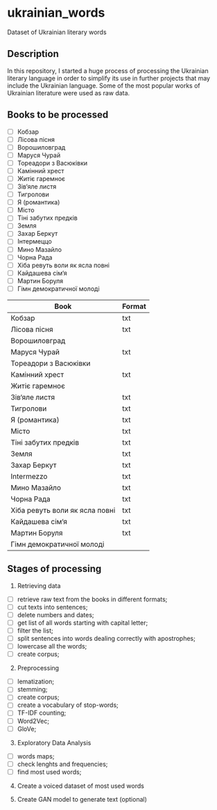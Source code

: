 # ukrainian_words
Dataset of Ukrainian literary words


## Description

In this repository, I started a huge process of processing the Ukrainian literary language in order to simplify its use in further projects that may include the Ukrainian language.
Some of the most popular works of Ukrainian literature were used as raw data.

## Books to be processed

- [ ] Кобзар
- [ ] Лісова пісня
- [ ] Ворошиловград
- [ ] Маруся Чурай
- [ ] Тореадори з Васюківки
- [ ] Камінний хрест
- [ ] Житіє гаремноє
- [ ] Зів‘яле листя
- [ ] Тигролови
- [ ] Я (романтика)
- [ ] Місто
- [ ] Тіні забутих предків
- [ ] Земля
- [ ] Захар Беркут
- [ ] Інтермеццо
- [ ] Мино Мазайло
- [ ] Чорна Рада
- [ ] Хіба ревуть воли як ясла повні
- [ ] Кайдашева сім‘я
- [ ] Мартин Боруля
- [ ] Гімн демократичної молоді

| Book | Format |
| ---- | ------ |
|Кобзар| txt |
|Лісова пісня| txt |
|Ворошиловград||
|Маруся Чурай| txt |
|Тореадори з Васюківки||
|Камінний хрест| txt |
|Житіє гаремноє||
|Зів‘яле листя| txt |
|Тигролови| txt |
|Я (романтика)| txt |
|Місто| txt |
|Тіні забутих предків| txt |
|Земля| txt |
|Захар Беркут| txt |
|Intermezzo| txt |
|Мино Мазайло| txt |
|Чорна Рада| txt |
|Хіба ревуть воли як ясла повні| txt |
|Кайдашева сім‘я| txt |
|Мартин Боруля| txt |
|Гімн демократичної молоді||


## Stages of processing

1. Retrieving data

- [ ] retrieve raw text from the books in different formats;
- [ ] cut texts into sentences;
- [ ] delete numbers and dates;
- [ ] get list of all words starting with capital letter;
- [ ] filter the list;
- [ ] split sentences into words dealing correctly with apostrophes;
- [ ] lowercase all the words;
- [ ] create corpus;

2. Preprocessing

- [ ] lematization;
- [ ] stemming;
- [ ] create corpus;
- [ ] create a vocabulary of stop-words;
- [ ] TF-IDF counting;
- [ ] Word2Vec;
- [ ] GloVe;

3. Exploratory Data Analysis

- [ ] words maps;
- [ ] check lenghts and frequencies;
- [ ] find most used words;

4. Create a voiced dataset of most used words

5. Create GAN model to generate text (optional)
